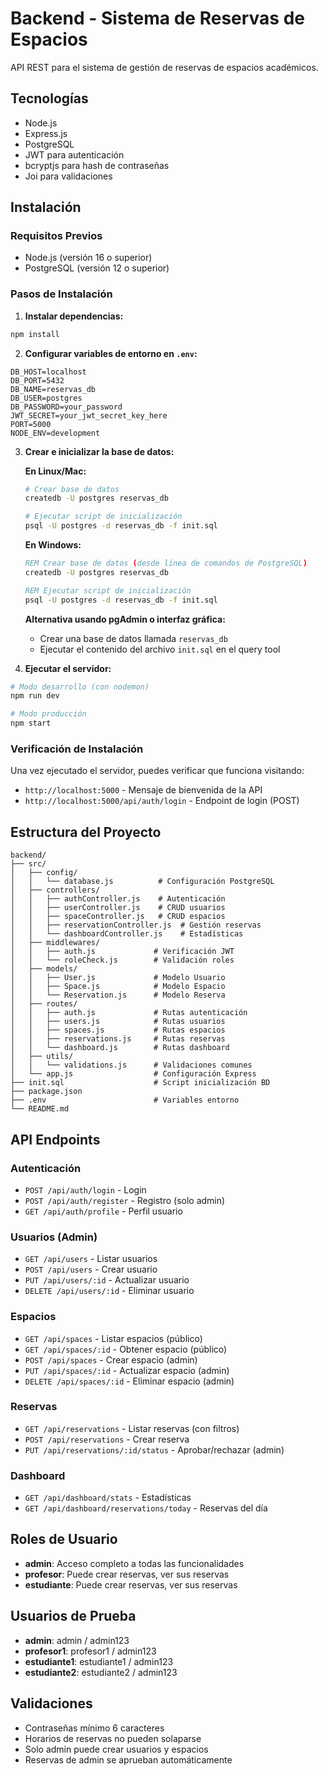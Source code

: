 # Backend - Sistema de Reservas de Espacios

API REST para el sistema de gestión de reservas de espacios académicos.

## Tecnologías
- Node.js
- Express.js
- PostgreSQL
- JWT para autenticación
- bcryptjs para hash de contraseñas
- Joi para validaciones

## Instalación

### Requisitos Previos
- Node.js (versión 16 o superior)
- PostgreSQL (versión 12 o superior)

### Pasos de Instalación

1. **Instalar dependencias:**
```bash
npm install
```

2. **Configurar variables de entorno en `.env`:**
```env
DB_HOST=localhost
DB_PORT=5432
DB_NAME=reservas_db
DB_USER=postgres
DB_PASSWORD=your_password
JWT_SECRET=your_jwt_secret_key_here
PORT=5000
NODE_ENV=development
```

3. **Crear e inicializar la base de datos:**

   **En Linux/Mac:**
   ```bash
   # Crear base de datos
   createdb -U postgres reservas_db

   # Ejecutar script de inicialización
   psql -U postgres -d reservas_db -f init.sql
   ```

   **En Windows:**
   ```cmd
   REM Crear base de datos (desde línea de comandos de PostgreSQL)
   createdb -U postgres reservas_db

   REM Ejecutar script de inicialización
   psql -U postgres -d reservas_db -f init.sql
   ```

   **Alternativa usando pgAdmin o interfaz gráfica:**
   - Crear una base de datos llamada `reservas_db`
   - Ejecutar el contenido del archivo `init.sql` en el query tool

4. **Ejecutar el servidor:**
```bash
# Modo desarrollo (con nodemon)
npm run dev

# Modo producción
npm start
```

### Verificación de Instalación

Una vez ejecutado el servidor, puedes verificar que funciona visitando:
- `http://localhost:5000` - Mensaje de bienvenida de la API
- `http://localhost:5000/api/auth/login` - Endpoint de login (POST)

## Estructura del Proyecto

```
backend/
├── src/
│   ├── config/
│   │   └── database.js          # Configuración PostgreSQL
│   ├── controllers/
│   │   ├── authController.js    # Autenticación
│   │   ├── userController.js    # CRUD usuarios
│   │   ├── spaceController.js   # CRUD espacios
│   │   ├── reservationController.js  # Gestión reservas
│   │   └── dashboardController.js    # Estadísticas
│   ├── middlewares/
│   │   ├── auth.js             # Verificación JWT
│   │   └── roleCheck.js        # Validación roles
│   ├── models/
│   │   ├── User.js             # Modelo Usuario
│   │   ├── Space.js            # Modelo Espacio
│   │   └── Reservation.js      # Modelo Reserva
│   ├── routes/
│   │   ├── auth.js             # Rutas autenticación
│   │   ├── users.js            # Rutas usuarios
│   │   ├── spaces.js           # Rutas espacios
│   │   ├── reservations.js     # Rutas reservas
│   │   └── dashboard.js        # Rutas dashboard
│   ├── utils/
│   │   └── validations.js      # Validaciones comunes
│   └── app.js                  # Configuración Express
├── init.sql                    # Script inicialización BD
├── package.json
├── .env                        # Variables entorno
└── README.md
```

## API Endpoints

### Autenticación
- `POST /api/auth/login` - Login
- `POST /api/auth/register` - Registro (solo admin)
- `GET /api/auth/profile` - Perfil usuario

### Usuarios (Admin)
- `GET /api/users` - Listar usuarios
- `POST /api/users` - Crear usuario
- `PUT /api/users/:id` - Actualizar usuario
- `DELETE /api/users/:id` - Eliminar usuario

### Espacios
- `GET /api/spaces` - Listar espacios (público)
- `GET /api/spaces/:id` - Obtener espacio (público)
- `POST /api/spaces` - Crear espacio (admin)
- `PUT /api/spaces/:id` - Actualizar espacio (admin)
- `DELETE /api/spaces/:id` - Eliminar espacio (admin)

### Reservas
- `GET /api/reservations` - Listar reservas (con filtros)
- `POST /api/reservations` - Crear reserva
- `PUT /api/reservations/:id/status` - Aprobar/rechazar (admin)

### Dashboard
- `GET /api/dashboard/stats` - Estadísticas
- `GET /api/dashboard/reservations/today` - Reservas del día

## Roles de Usuario
- **admin**: Acceso completo a todas las funcionalidades
- **profesor**: Puede crear reservas, ver sus reservas
- **estudiante**: Puede crear reservas, ver sus reservas

## Usuarios de Prueba
- **admin**: admin / admin123
- **profesor1**: profesor1 / admin123
- **estudiante1**: estudiante1 / admin123
- **estudiante2**: estudiante2 / admin123

## Validaciones
- Contraseñas mínimo 6 caracteres
- Horarios de reservas no pueden solaparse
- Solo admin puede crear usuarios y espacios
- Reservas de admin se aprueban automáticamente
